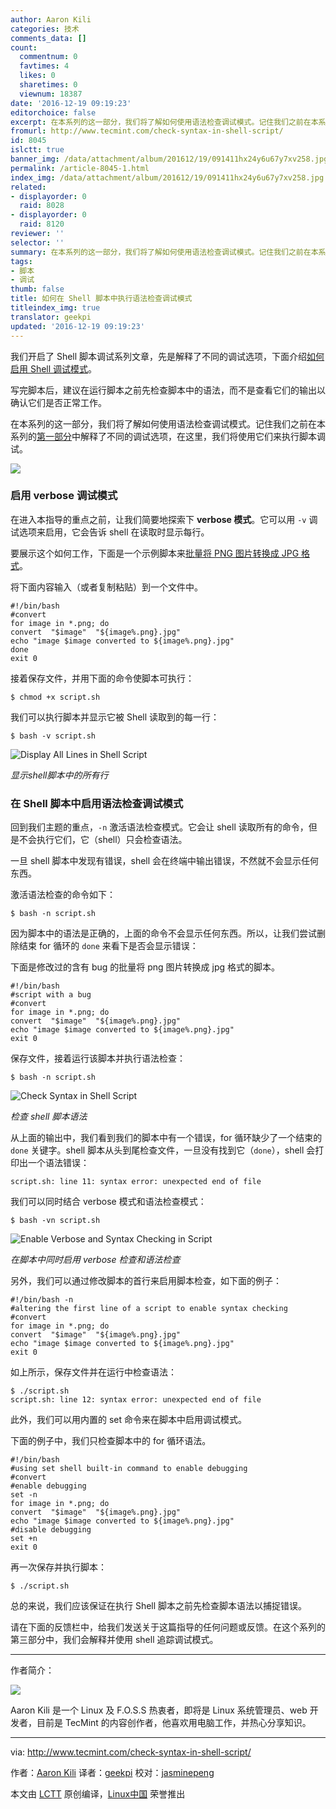 ```yaml
---
author: Aaron Kili
categories: 技术
comments_data: []
count:
  commentnum: 0
  favtimes: 4
  likes: 0
  sharetimes: 0
  viewnum: 18387
date: '2016-12-19 09:19:23'
editorchoice: false
excerpt: 在本系列的这一部分，我们将了解如何使用语法检查调试模式。记住我们之前在本系列的第一部分中解释了不同的调试选项，在这里，我们将使用它们来执行脚本调试。
fromurl: http://www.tecmint.com/check-syntax-in-shell-script/
id: 8045
islctt: true
banner_img: /data/attachment/album/201612/19/091411hx24y6u67y7xv258.jpg
permalink: /article-8045-1.html
index_img: /data/attachment/album/201612/19/091411hx24y6u67y7xv258.jpg.thumb.jpg
related:
- displayorder: 0
  raid: 8028
- displayorder: 0
  raid: 8120
reviewer: ''
selector: ''
summary: 在本系列的这一部分，我们将了解如何使用语法检查调试模式。记住我们之前在本系列的第一部分中解释了不同的调试选项，在这里，我们将使用它们来执行脚本调试。
tags:
- 脚本
- 调试
thumb: false
title: 如何在 Shell 脚本中执行语法检查调试模式
titleindex_img: true
translator: geekpi
updated: '2016-12-19 09:19:23'
---
```


我们开启了 Shell 脚本调试系列文章，先是解释了不同的调试选项，下面介绍[如何启用 Shell 调试模式](/article-8028-1.html)。


写完脚本后，建议在运行脚本之前先检查脚本中的语法，而不是查看它们的输出以确认它们是否正常工作。


在本系列的这一部分，我们将了解如何使用语法检查调试模式。记住我们之前在本系列的[第一部分](/article-8028-1.html)中解释了不同的调试选项，在这里，我们将使用它们来执行脚本调试。


![](/data/attachment/album/201612/19/091411hx24y6u67y7xv258.jpg)


### 启用 verbose 调试模式


在进入本指导的重点之前，让我们简要地探索下 **verbose 模式**。它可以用 `-v` 调试选项来启用，它会告诉 shell 在读取时显示每行。


要展示这个如何工作，下面是一个示例脚本来[批量将 PNG 图片转换成 JPG 格式](/article-8014-1.html)。


将下面内容输入（或者复制粘贴）到一个文件中。



```
#!/bin/bash
#convert
for image in *.png; do
convert  "$image"  "${image%.png}.jpg"
echo "image $image converted to ${image%.png}.jpg"
done
exit 0

```

接着保存文件，并用下面的命令使脚本可执行：



```
$ chmod +x script.sh

```

我们可以执行脚本并显示它被 Shell 读取到的每一行：



```
$ bash -v script.sh

```

![Display All Lines in Shell Script](/data/attachment/album/201612/19/091926fbqqc4xv0d0qjfxr.png)


*显示shell脚本中的所有行*


### 在 Shell 脚本中启用语法检查调试模式


回到我们主题的重点，`-n` 激活语法检查模式。它会让 shell 读取所有的命令，但是不会执行它们，它（shell）只会检查语法。


一旦 shell 脚本中发现有错误，shell 会在终端中输出错误，不然就不会显示任何东西。


激活语法检查的命令如下：



```
$ bash -n script.sh

```

因为脚本中的语法是正确的，上面的命令不会显示任何东西。所以，让我们尝试删除结束 for 循环的 `done` 来看下是否会显示错误：


下面是修改过的含有 bug 的批量将 png 图片转换成 jpg 格式的脚本。



```
#!/bin/bash
#script with a bug
#convert
for image in *.png; do
convert  "$image"  "${image%.png}.jpg"
echo "image $image converted to ${image%.png}.jpg"
exit 0

```

保存文件，接着运行该脚本并执行语法检查：



```
$ bash -n script.sh

```

![Check Syntax in Shell Script](/data/attachment/album/201612/19/091927q88zeu688keopklc.png)


*检查 shell 脚本语法*


从上面的输出中，我们看到我们的脚本中有一个错误，for 循环缺少了一个结束的 `done` 关键字。shell 脚本从头到尾检查文件，一旦没有找到它（`done`），shell 会打印出一个语法错误：



```
script.sh: line 11: syntax error: unexpected end of file

```

我们可以同时结合 verbose 模式和语法检查模式：



```
$ bash -vn script.sh

```

![Enable Verbose and Syntax Checking in Script](/data/attachment/album/201612/19/091928t72tl80lt3b8j8yb.png)


*在脚本中同时启用 verbose 检查和语法检查*


另外，我们可以通过修改脚本的首行来启用脚本检查，如下面的例子：



```
#!/bin/bash -n
#altering the first line of a script to enable syntax checking
#convert
for image in *.png; do
convert  "$image"  "${image%.png}.jpg"
echo "image $image converted to ${image%.png}.jpg"
exit 0

```

如上所示，保存文件并在运行中检查语法：



```
$ ./script.sh
script.sh: line 12: syntax error: unexpected end of file

```

此外，我们可以用内置的 set 命令来在脚本中启用调试模式。


下面的例子中，我们只检查脚本中的 for 循环语法。



```
#!/bin/bash
#using set shell built-in command to enable debugging
#convert
#enable debugging
set -n
for image in *.png; do
convert  "$image"  "${image%.png}.jpg"
echo "image $image converted to ${image%.png}.jpg"
#disable debugging
set +n
exit 0

```

再一次保存并执行脚本：



```
$ ./script.sh 

```

总的来说，我们应该保证在执行 Shell 脚本之前先检查脚本语法以捕捉错误。


请在下面的反馈栏中，给我们发送关于这篇指导的任何问题或反馈。在这个系列的第三部分中，我们会解释并使用 shell 追踪调试模式。




---


作者简介：


![](/data/attachment/album/201612/19/091929ioey7fbu7gm762im.jpg)


Aaron Kili 是一个 Linux 及 F.O.S.S 热衷者，即将是 Linux 系统管理员、web 开发者，目前是 TecMint 的内容创作者，他喜欢用电脑工作，并热心分享知识。




---


via: <http://www.tecmint.com/check-syntax-in-shell-script/>


作者：[Aaron Kili](http://www.tecmint.com/author/aaronkili/) 译者：[geekpi](https://github.com/geekpi) 校对：[jasminepeng](https://github.com/jasminepeng)


本文由 [LCTT](https://github.com/LCTT/TranslateProject) 原创编译，[Linux中国](https://linux.cn/) 荣誉推出